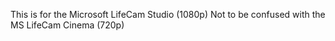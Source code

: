 This is for the Microsoft LifeCam Studio (1080p)
Not to be confused with the MS LifeCam Cinema (720p)

